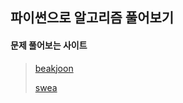 ## 파이썬으로 알고리즘 풀어보기

#### 문제 풀어보는 사이트

> [beakjoon](https://www.acmicpc.net/)
>
> [swea](https://swexpertacademy.com/main/main.do)